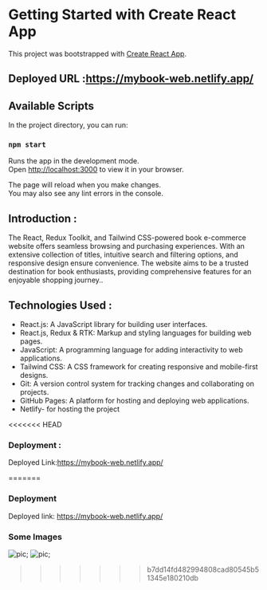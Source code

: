 # Getting Started with Create React App

This project was bootstrapped with [Create React App](https://github.com/facebook/create-react-app).
## Deployed URL :https://mybook-web.netlify.app/

## Available Scripts

In the project directory, you can run:


### `npm start`

Runs the app in the development mode.\
Open [http://localhost:3000](http://localhost:3000) to view it in your browser.

The page will reload when you make changes.\
You may also see any lint errors in the console.




## Introduction :
The React, Redux Toolkit, and Tailwind CSS-powered book e-commerce website offers seamless browsing and purchasing experiences. With an extensive collection of titles, intuitive search and filtering options, and responsive design ensure convenience. The website aims to be a trusted destination for book enthusiasts, providing comprehensive features for an enjoyable shopping journey..


## Technologies Used :
- React.js: A JavaScript library for building user interfaces.
- React.js, Redux & RTK: Markup and styling languages for building web pages.
- JavaScript: A programming language for adding interactivity to web applications.
- Tailwind CSS: A CSS framework for creating responsive and mobile-first designs.
- Git: A version control system for tracking changes and collaborating on projects.
- GitHub Pages: A platform for hosting and deploying web applications.
- Netlify- for hosting the project



<<<<<<< HEAD
### Deployment :
Deployed Link:https://mybook-web.netlify.app/

=======
### Deployment
  Deployed link: https://mybook-web.netlify.app/
### Some Images
  ![pic]('./src/screenshot/img1');
  ![pic]('./src/screenshot/img2');

  

  
>>>>>>> b7dd14fd482994808cad80545b51345e180210db
